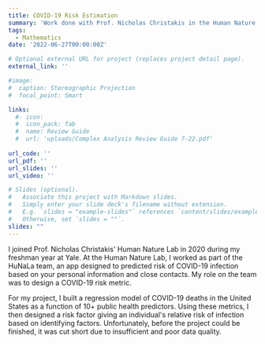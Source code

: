 ```yaml
---
title: COVID-19 Risk Estimation
summary: 'Work done with Prof. Nicholas Christakis in the Human Nature Lab at Yale '
tags:
  - Mathematics
date: '2022-06-27T00:00:00Z'

# Optional external URL for project (replaces project detail page).
external_link: ''

#image: 
#  caption: Stereographic Projection
#  focal_point: Smart

links:
  #- icon: 
  #  icon_pack: fab
  #  name: Review Guide
  #  url: 'uploads/Complex Analysis Review Guide 7-22.pdf'
 
url_code: ''
url_pdf: ''
url_slides: ''
url_video: ''

# Slides (optional).
#   Associate this project with Markdown slides.
#   Simply enter your slide deck's filename without extension.
#   E.g. `slides = "example-slides"` references `content/slides/example-slides.md`.
#   Otherwise, set `slides = ""`.
slides: ""
---
```




I joined Prof. Nicholas Christakis' Human Nature Lab in 2020 during my freshman year at Yale. At the Human Nature Lab, I worked as part of the HuNaLa team, an app designed to predicted risk of COVID-19 infection based on your personal information and close contacts. My role on the team was to design a COVID-19 risk metric. 

For my project, I built a regression model of COVID-19 deaths in the United States as a function of 10+ public health predictors. Using these metrics, I then designed a risk factor giving an individual's relative risk of infection based on identifying factors. Unfortunately, before the project could be finished, it was cut short due to insufficient and poor data quality. 